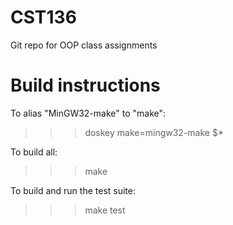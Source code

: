 # CST136
Git repo for OOP class assignments

# Build instructions

To alias "MinGW32-make" to "make":
>>> doskey make=mingw32-make $*

To build all:
>>> make

To build and run the test suite:
>>> make test

